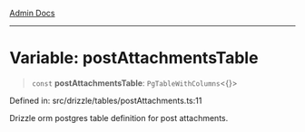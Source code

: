 [Admin Docs](/)

***

# Variable: postAttachmentsTable

> `const` **postAttachmentsTable**: `PgTableWithColumns`\<\{\}\>

Defined in: src/drizzle/tables/postAttachments.ts:11

Drizzle orm postgres table definition for post attachments.
